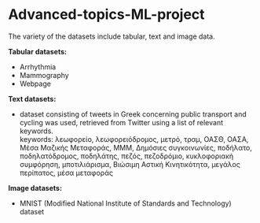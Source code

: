 # Advanced-topics-ML-project

The variety of the datasets include tabular, text and image data.  
  
**Tabular datasets:**  
- Arrhythmia  
- Mammography  
- Webpage  

**Text datasets:**  
- dataset consisting of tweets in Greek concerning public transport and cycling was used, retrieved from Twitter using a list of relevant keywords.  
keywords:  λεωφορείο, λεωφορειόδρομος, μετρό, τραμ, ΟΑΣΘ, ΟΑΣΑ, Μέσα Μαζικής Μεταφοράς, ΜΜΜ, Δημόσιες συγκοινωνίες, ποδήλατο, ποδηλατόδρομος, ποδηλάτης, πεζός, πεζοδρόμιο, κυκλοφοριακή συμφόρηση, μποτιλιάρισμα, Βιώσιμη Αστική Κινητικότητα, μεγάλος περίπατος, μέσα μεταφοράς  
 
 **Image datasets:**  
- MNIST (Modified National Institute of Standards and Technology) dataset

